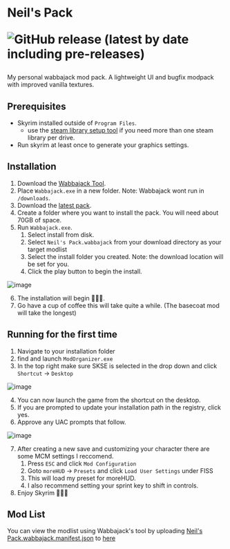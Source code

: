 # Neil's Pack <p>![GitHub release (latest by date including pre-releases)](https://img.shields.io/github/v/release/neilrush/neils-pack?include_prereleases&logo=github)
My personal wabbajack mod pack. A lightweight UI and bugfix modpack with improved vanilla textures.
  
## Prerequisites
  * Skyrim installed outside of `Program Files`. 
    * use the [steam library setup tool](https://github.com/LostDragonist/steam-library-setup-tool/wiki/Usage-Guide) if you need more than one steam library per drive.
  * Run skyrim at least once to generate your graphics settings.
  
## Installation
  1. Download the [Wabbajack Tool](https://github.com/wabbajack-tools/wabbajack/releases/latest/download/Wabbajack.exe).
  2. Place `Wabbajack.exe` in a new folder. Note: Wabbajack wont run in `/downloads`.
  3. Download the [latest pack](https://github.com/neilrush/universal_pincome/releases/latest/download/Neils_Pack.wabbajack).
  4. Create a folder where you want to install the pack. You will need about 70GB of space.
  5. Run `Wabbajack.exe`.
      1. Select install from disk.
      2. Select `Neil's Pack.wabbajack` from your download directory as your target modlist
      3. Select the install folder you created. Note: the download location will be set for you.
      4. Click the play button to begin the install.
  
  ![image](https://user-images.githubusercontent.com/31221793/130004797-b49b26e1-4fb0-4bfc-bb3c-d805b5dd2f1a.png)
  
  6. The installation will begin 🎉🎉🎉. 
  7. Go have a cup of coffee this will take quite a while. (The basecoat mod will take the longest)
  
## Running for the first time
  1. Navigate to your installation folder
  2. find and launch `ModOrganizer.exe`
  3. In the top right make sure SKSE is selected in the drop down and click `Shortcut` -> `Desktop`
  
  ![image](https://user-images.githubusercontent.com/31221793/130007243-72be1feb-7d72-421d-8db7-4d670d0aaa1b.png)
  
  4. You can now launch the game from the shortcut on the desktop.
  5. If you are prompted to update your installation path in the registry, click yes.
  6. Approve any UAC prompts that follow.
  
  ![image](https://user-images.githubusercontent.com/31221793/130007783-71eb0504-909b-4282-adef-19fedca395fc.png)
  
  7. After creating a new save and customizing your character there are some MCM settings I reccomend. 
      1. Press `ESC` and click `Mod Configuration`
      2. Goto `moreHUD` -> `Presets` and click `Load User Settings` under FISS
      3. This will load my preset for moreHUD.
      4. I also recommend setting your sprint key to shift in controls.
  8. Enjoy Skyrim 🎉🎉🎉
  
## Mod List
  You can view the modlist using Wabbajack's tool by uploading [Neil's Pack.wabbajack.manifest.json](https://github.com/neilrush/universal_pincome/releases/latest/download/Neils_Pack.wabbajack.manifest.json) to [here](https://www.wabbajack.org/#/modlists/manifest)
